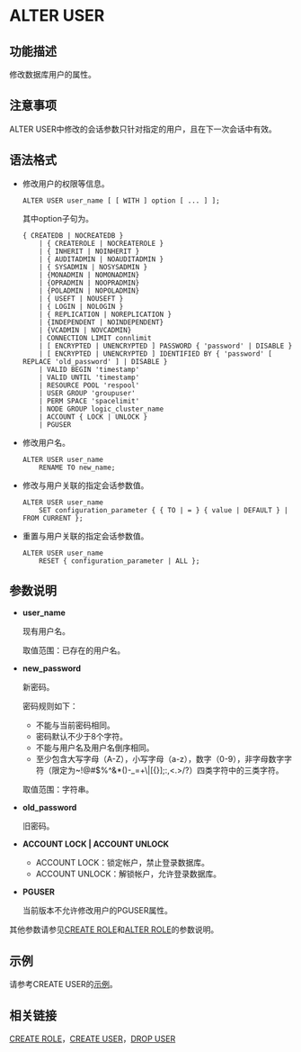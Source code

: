# ALTER USER<a name="ZH-CN_TOPIC_0242370547"></a>

## 功能描述<a name="zh-cn_topic_0237122083_zh-cn_topic_0059777461_s46f3e0aac3a84502bc20eee219bef9cf"></a>

修改数据库用户的属性。

## 注意事项<a name="zh-cn_topic_0237122083_zh-cn_topic_0059777461_sfefe5f38da29449aba061ba83566257d"></a>

ALTER USER中修改的会话参数只针对指定的用户，且在下一次会话中有效。

## 语法格式<a name="zh-cn_topic_0237122083_zh-cn_topic_0059777461_s700b45dab05a43e4ac8959c5824223be"></a>

-   修改用户的权限等信息。

    ```
    ALTER USER user_name [ [ WITH ] option [ ... ] ];
    ```

    其中option子句为。

    ```
    { CREATEDB | NOCREATEDB }
        | { CREATEROLE | NOCREATEROLE }
        | { INHERIT | NOINHERIT }
        | { AUDITADMIN | NOAUDITADMIN }
        | { SYSADMIN | NOSYSADMIN }
        | {MONADMIN | NOMONADMIN}
        | {OPRADMIN | NOOPRADMIN}
        | {POLADMIN | NOPOLADMIN}
        | { USEFT | NOUSEFT }
        | { LOGIN | NOLOGIN }
        | { REPLICATION | NOREPLICATION }
        | {INDEPENDENT | NOINDEPENDENT}
        | {VCADMIN | NOVCADMIN}
        | CONNECTION LIMIT connlimit
        | [ ENCRYPTED | UNENCRYPTED ] PASSWORD { 'password' | DISABLE }
        | [ ENCRYPTED | UNENCRYPTED ] IDENTIFIED BY { 'password' [ REPLACE 'old_password' ] | DISABLE }
        | VALID BEGIN 'timestamp'
        | VALID UNTIL 'timestamp'
        | RESOURCE POOL 'respool'
        | USER GROUP 'groupuser'
        | PERM SPACE 'spacelimit'
        | NODE GROUP logic_cluster_name
        | ACCOUNT { LOCK | UNLOCK }
        | PGUSER
    ```

-   修改用户名。

    ```
    ALTER USER user_name 
        RENAME TO new_name;
    ```

-   修改与用户关联的指定会话参数值。

    ```
    ALTER USER user_name 
        SET configuration_parameter { { TO | = } { value | DEFAULT } | FROM CURRENT };
    ```

-   重置与用户关联的指定会话参数值。

    ```
    ALTER USER user_name 
        RESET { configuration_parameter | ALL };
    ```


## 参数说明<a name="zh-cn_topic_0237122083_zh-cn_topic_0059777461_s28f32bbb70f648b680f66e994ccb96f4"></a>

-   **user\_name**

    现有用户名。

    取值范围：已存在的用户名。

-   **new\_password**

    新密码。

    密码规则如下：

    -   不能与当前密码相同。
    -   密码默认不少于8个字符。
    -   不能与用户名及用户名倒序相同。
    -   至少包含大写字母（A-Z），小写字母（a-z），数字（0-9），非字母数字字符（限定为\~!@\#$%^&\*\(\)-\_=+\\|\[\{\}\];:,<.\>/?）四类字符中的三类字符。

    取值范围：字符串。

-   **old\_password**

    旧密码。

-   **ACCOUNT LOCK | ACCOUNT UNLOCK**
    -   ACCOUNT LOCK：锁定帐户，禁止登录数据库。
    -   ACCOUNT UNLOCK：解锁帐户，允许登录数据库。

-   **PGUSER**

    当前版本不允许修改用户的PGUSER属性。


其他参数请参见[CREATE ROLE](CREATE-ROLE.md)和[ALTER ROLE](ALTER-ROLE.md#ZH-CN_TOPIC_0242370532)的参数说明。

## 示例<a name="zh-cn_topic_0237122083_zh-cn_topic_0059777461_sf9c8ea511e3c47b98d77fc0ab56e9d07"></a>

请参考CREATE USER的[示例](CREATE-USER.md#zh-cn_topic_0237122125_zh-cn_topic_0059778166_sfbca773f5bcd4799b3ea668b3eb074fa)。

## 相关链接<a name="zh-cn_topic_0237122083_zh-cn_topic_0059777461_sfe6a005c6e5b4a98b94be3d6521f4840"></a>

[CREATE ROLE](CREATE-ROLE.md)，[CREATE USER](CREATE-USER.md#ZH-CN_TOPIC_0242370589)，[DROP USER](DROP-USER.md)

